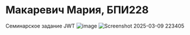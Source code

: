 # Макаревич Мария, БПИ228
 Семинарское задание JWT
 ![image](https://github.com/user-attachments/assets/b657a408-3c1a-402a-8756-86b3b1f1d7f8)
 ![Screenshot 2025-03-09 223405](https://github.com/user-attachments/assets/471dd509-b469-4d6d-a049-d4f7be6a8ebe)


